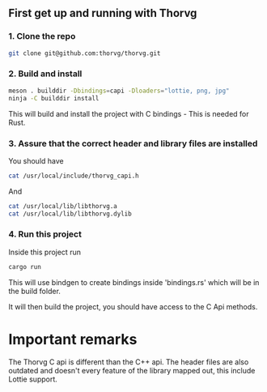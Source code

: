 ## First get up and running with Thorvg


### 1. Clone the repo

```bash
git clone git@github.com:thorvg/thorvg.git
```

### 2. Build and install

```bash
meson . builddir -Dbindings=capi -Dloaders="lottie, png, jpg"
ninja -C builddir install
```

This will build and install the project with C bindings - This is needed for Rust.

### 3. Assure that the correct header and library files are installed

You should have

```bash
cat /usr/local/include/thorvg_capi.h
```

And 

```bash
cat /usr/local/lib/libthorvg.a
cat /usr/local/lib/libthorvg.dylib
```

### 4. Run this project

Inside this project run

```bash
cargo run
```

This will use bindgen to create bindings inside 'bindings.rs' which will be in the build folder.

It will then build the project, you should have access to the C Api methods.

# Important remarks

The Thorvg C api is different than the C++ api. The header files are also outdated and doesn't every feature of the library mapped out, this include Lottie support.